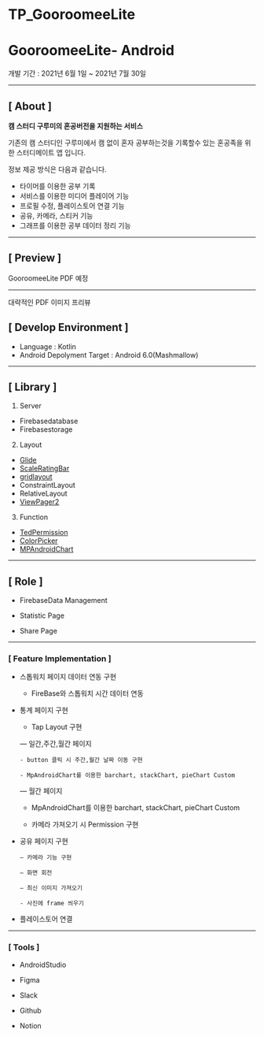 # TP_GooroomeeLite

# GooroomeeLite- Android

개발 기간 : 2021년 6월 1일 ~ 2021년 7월 30일

---

## **[ About ]**

**캠 스터디 구루미의 혼공버전을 지원하는 서비스**

기존의 캠 스터디인 구루미에서 캠 없이 혼자 공부하는것을 기록할수 있는 혼공족을 위한 
스터디메이트 앱 입니다.

정보 제공 방식은 다음과 같습니다.

- 타이머를 이용한 공부 기록
- 서비스를 이용한 미디어 플레이어 기능
- 프로필 수정, 플레이스토어 연결 기능
- 공유, 카메라, 스티커 기능
- 그래프를 이용한 공부 데이터 정리 기능

---

## **[ Preview ]**

GooroomeeLite PDF 예정

---

대략적인 PDF 이미지 프리뷰

## **[ Develop Environment ]**

- Language : Kotlin
- Android Depolyment Target : Android 6.0(Mashmallow)

---

## **[ Library ]**

1. Server
- Firebasedatabase
- Firebasestorage

 2.   Layout

- [Glide](https://github.com/bumptech/glide)
- [ScaleRatingBar](https://github.com/williamyyu/SimpleRatingBar)
- [gridlayout](https://mvnrepository.com/artifact/androidx.gridlayout/gridlayout/1.0.0-rc01)
- ConstraintLayout
- RelativeLayout
- [ViewPager2](https://developer.android.com/jetpack/androidx/releases/viewpager2?hl=ko)

 3. Function

- [TedPermission](https://github.com/ParkSangGwon/TedPermission)
- [ColorPicker](https://github.com/Dhaval2404/ColorPicker)
- [MPAndroidChart](https://github.com/PhilJay/MPAndroidChart)


---

## **[ Role ]**

- FirebaseData Management

- Statistic Page

- Share Page

---
### **[ Feature Implementation ]**

- 스톱워치 페이지 데이터 연동 구현

  - FireBase와 스톱워치 시간 데이터 연동 

- 통계 페이지 구현
    
    - Tap Layout 구현

    — 일간,주간,월간 페이지
      
      - button 클릭 시 주간,월간 날짜 이동 구현
      
      - MpAndroidChart를 이용한 barchart, stackChart, pieChart Custom

    
    
    
    — 월간 페이지
    
    - MpAndroidChart를 이용한 barchart, stackChart, pieChart Custom
    
    - 카메라 가져오기 시 Permission 구현

- 공유 페이지 구현

      — 카메라 기능 구현

      — 화면 회전
      
      — 최신 이미지 가져오기
      
      - 사진에 frame 씌우기
      
- 플레이스토어 연결

---

### **[ Tools ]**

- AndroidStudio

- Figma

- Slack

- Github

- Notion
